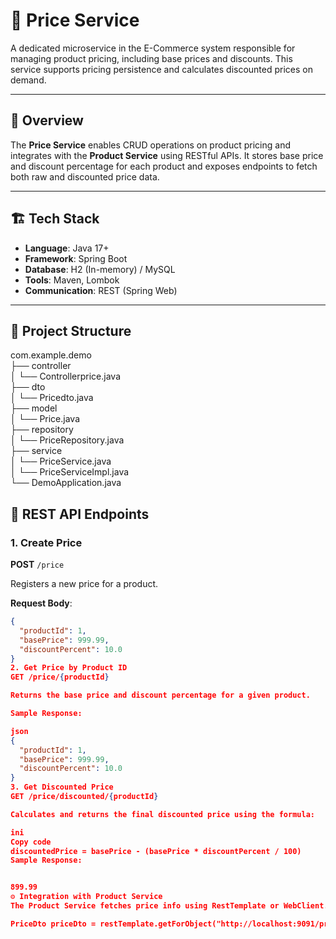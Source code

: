 # 🧾 Price Service

A dedicated microservice in the E-Commerce system responsible for managing product pricing, including base prices and discounts. This service supports pricing persistence and calculates discounted prices on demand.

---

## 📌 Overview

The **Price Service** enables CRUD operations on product pricing and integrates with the **Product Service** using RESTful APIs. It stores base price and discount percentage for each product and exposes endpoints to fetch both raw and discounted price data.

---

## 🏗️ Tech Stack

- **Language**: Java 17+
- **Framework**: Spring Boot
- **Database**: H2 (In-memory) / MySQL
- **Tools**: Maven, Lombok
- **Communication**: REST (Spring Web)

---

## 📂 Project Structure


com.example.demo
<br>├── controller
<br>│ └── Controllerprice.java
<br>├── dto
<br>│ └── Pricedto.java
<br>├── model
<br>│ └── Price.java
<br>├── repository
<br>│ └── PriceRepository.java
<br>├── service
<br>│ └── PriceService.java
<br>│ └── PriceServiceImpl.java
<br>└── DemoApplication.java

## 🔗 REST API Endpoints

### 1. Create Price  
**POST** `/price`

Registers a new price for a product.

**Request Body**:
```json
{
  "productId": 1,
  "basePrice": 999.99,
  "discountPercent": 10.0
}
2. Get Price by Product ID
GET /price/{productId}

Returns the base price and discount percentage for a given product.

Sample Response:

json
{
  "productId": 1,
  "basePrice": 999.99,
  "discountPercent": 10.0
}
3. Get Discounted Price
GET /price/discounted/{productId}

Calculates and returns the final discounted price using the formula:

ini
Copy code
discountedPrice = basePrice - (basePrice * discountPercent / 100)
Sample Response:


899.99
⚙️ Integration with Product Service
The Product Service fetches price info using RestTemplate or WebClient. Example usage:

PriceDto priceDto = restTemplate.getForObject("http://localhost:9091/price/" + productId, PriceDto.class);


